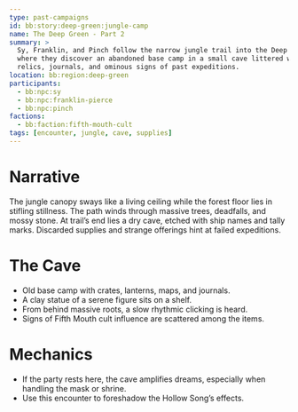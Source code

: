```yaml
---
type: past-campaigns
id: bb:story:deep-green:jungle-camp
name: The Deep Green - Part 2
summary: >
  Sy, Franklin, and Pinch follow the narrow jungle trail into the Deep Green,
  where they discover an abandoned base camp in a small cave littered with
  relics, journals, and ominous signs of past expeditions.
location: bb:region:deep-green
participants:
  - bb:npc:sy
  - bb:npc:franklin-pierce
  - bb:npc:pinch
factions:
  - bb:faction:fifth-mouth-cult
tags: [encounter, jungle, cave, supplies]
---
```


# Narrative
The jungle canopy sways like a living ceiling while the forest floor lies in
stifling stillness. The path winds through massive trees, deadfalls, and mossy
stone. At trail’s end lies a dry cave, etched with ship names and tally marks.
Discarded supplies and strange offerings hint at failed expeditions.

# The Cave
- Old base camp with crates, lanterns, maps, and journals.
- A clay statue of a serene figure sits on a shelf.
- From behind massive roots, a slow rhythmic clicking is heard.
- Signs of Fifth Mouth cult influence are scattered among the items.

# Mechanics
- If the party rests here, the cave amplifies dreams, especially when handling
  the mask or shrine.
- Use this encounter to foreshadow the Hollow Song’s effects.
